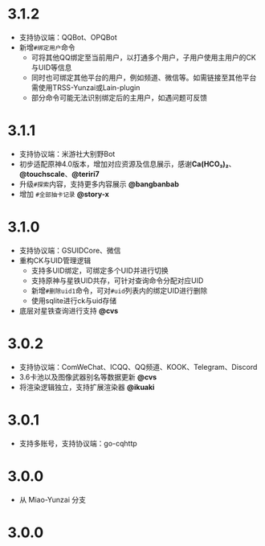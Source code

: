 # 3.1.2

* 支持协议端：QQBot、OPQBot
* 新增`#绑定用户`命令
  * 可将其他QQ绑定至当前用户，以打通多个用户，子用户使用主用户的CK与UID等信息
  * 同时也可绑定其他平台的用户，例如频道、微信等。如需链接至其他平台需使用TRSS-Yunzai或Lain-plugin
  * 部分命令可能无法识别绑定后的主用户，如遇问题可反馈

# 3.1.1

* 支持协议端：米游社大别野Bot
* 初步适配原神4.0版本，增加对应资源及信息展示，感谢**Ca(HCO₃)₂**、**@touchscale**、**@teriri7**
* 升级`#探索`内容，支持更多内容展示 **@bangbanbab**
* 增加 `#全部抽卡记录` **@story-x**

# 3.1.0

* 支持协议端：GSUIDCore、微信
* 重构CK与UID管理逻辑
    * 支持多UID绑定，可绑定多个UID并进行切换
    * 支持原神与星铁UID共存，可针对查询命令分配对应UID
    * 新增`#删除uid1`命令，可对`#uid`列表内的绑定UID进行删除
    * 使用sqlite进行ck与uid存储
* 底层对星铁查询进行支持 **@cvs**

# 3.0.2

* 支持协议端：ComWeChat、ICQQ、QQ频道、KOOK、Telegram、Discord
* 3.6卡池以及图像武器别名等数据更新 **@cvs**
* 将渲染逻辑独立，支持扩展渲染器 **@ikuaki**

# 3.0.1

* 支持多账号，支持协议端：go-cqhttp

# 3.0.0

* 从 Miao-Yunzai 分支

# 3.0.0